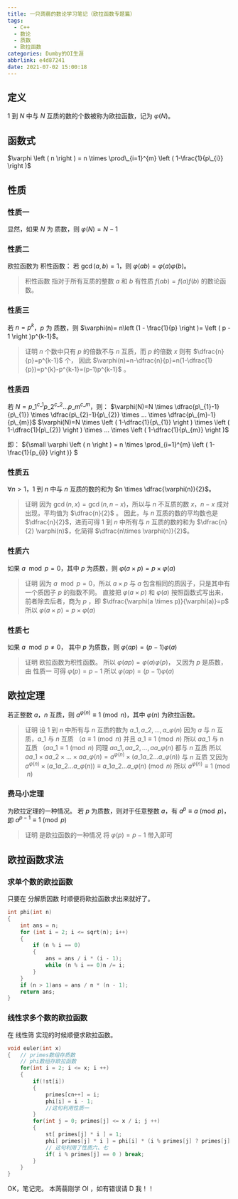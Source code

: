 ```yaml
---
title: 一只蒟蒻的数论学习笔记（欧拉函数专题篇）
tags:
  - C++
  - 数论
  - 质数
  - 欧拉函数
categories: Dumby的OI生涯
abbrlink: e4d87241
date: 2021-07-02 15:00:18
---
```

## 定义
1 到 $N$ 中与 $N$ 互质的数的个数被称为欧拉函数，记为 $\varphi(N)$。
## 函数式

$\varphi \left ( n \right ) = n \times \prod\_{i=1}^{m} \left ( 1-\frac{1}{p\_{i}} \right )$
<!--more-->
## 性质
### 性质一 
显然，如果 $N$ 为 质数，则 $\varphi(N)=N-1$
### 性质二
 欧拉函数为 积性函数： 若 $\gcd(a , b ) = 1$，则 $\varphi(ab)=\varphi(a)\varphi(b)$。

 >积性函数 指对于所有互质的整数 $a$ 和 $b$ 有性质 $f( ab ) = f( a ) f( b )$ 的数论函数。

### 性质三
 若 $n=p^{k}$，$p$ 为 质数，则 $\varphi(n)= n\left (1 - \frac{1}{p} \right )=  \left ( p - 1 \right )p^{k-1}$。

>证明
$n$ 个数中只有 $p$ 的倍数不与 $n$ 互质，而 $p$ 的倍数 $x$ 则有 $\dfrac{n}{p}=p^{k-1}$ 个，
因此 $\varphi(n)=n-\dfrac{n}{p}=n(1-\dfrac{1}{p})=p^{k}-p^{k-1}=(p-1)p^{k-1}$ 。

### 性质四
 若 $N=p\_{1}^{c\_{1}}p\_{2}^{c\_{2}}...p\_{m}^{c\_{m}}$，则：
 $\varphi(N)=N \times \dfrac{p\_{1}-1}{p\_{1}} \times \dfrac{p\_{2}-1}{p\_{2}} \times ... \times \dfrac{p\_{m}-1}{p\_{m}}$
 $\varphi(N)=N \times \left ( 1-\dfrac{1}{p\_{1}} \right ) \times \left ( 1-\dfrac{1}{p\_{2}} \right ) \times ...  \times \left ( 1-\dfrac{1}{p\_{m}} \right )$

即：
${\small \varphi \left ( n \right ) = n \times \prod\_{i=1}^{m} \left ( 1-\frac{1}{p\_{i}} \right )} $

### 性质五
$\forall  n > 1$，1 到 $n$ 中与 $n$ 互质的数的和为 $n \times \dfrac{\varphi(n)}{2}$。

>证明 
>因为 $\gcd( n , x ) = \gcd( n , n-x )$，所以与 $n$ 不互质的数 $x$，$n - x$ 成对出现，平均值为 $\dfrac{n}{2}$ 。
>因此，与 $n$ 互质的数的平均数也是 $\dfrac{n}{2}$，进而可得 1 到 $n$ 中所有与 $n$ 互质的数的和为  $\dfrac{n}{2} \varphi(n)$，化简得 $\dfrac{n\times \varphi(n)}{2}$。

### 性质六
如果 $a \mod p = 0$，其中 $p$ 为质数，则 $\varphi(a \times p)=p \times \varphi(a)$
>证明
>因为 $a \mod p = 0$，所以 $a \times p$ 与 $a$ 包含相同的质因子，只是其中有一个质因子 $p$ 的指数不同。
>直接把 $\varphi(a \times p)$ 和 $\varphi(a)$ 按照函数式写出来，前者除去后者，商为 $p$ ，即  $\dfrac{\varphi(a \times p)}{\varphi(a)}=p$
>所以 $\varphi(a \times p)=p \times \varphi(a)$

### 性质七
如果 $a \mod p \ne 0$， 其中 $p$ 为质数，则 $\varphi(ap)=(p-1)\varphi(a)$
>证明
>欧拉函数为积性函数。
>所以 $\varphi(ap)=\varphi(a)\varphi(p)$，
>又因为 $p$ 是质数，由 性质一 可得 $\varphi(p)=p-1$
>所以 $\varphi(ap)=(p-1)\varphi(a)$

## 欧拉定理
若正整数 $a$，$n$ 互质，则 $a^{\varphi(n)} \equiv 1\pmod{n}$，其中 $\varphi(n)$ 为欧拉函数。
>证明
>设 1 到 $n$ 中所有与 $n$ 互质的数为 $a\_{1},a\_{2},...,a\_{\varphi(n)}$
>因为 $a$ 与 $n$ 互质，$a\_{1}$ 与 $n$ 互质 （$a \equiv 1\pmod{n}$ 并且 $a\_{1} \equiv 1\pmod{n}$
>所以 $aa\_{1}$ 与 n 互质 （$aa\_{1} \equiv 1\pmod{n}$
>同理 $aa\_{1},aa\_{2},...,aa\_{\varphi(n)}$ 都与 $n$ 互质
>所以 $aa\_{1} \times aa\_{2} \times ... \times aa\_{\varphi(n)}=a^{\varphi(n)} \times \left ( a\_{1}a\_{2}...a\_{\varphi(n)}\right )$ 与 $n$ 互质
>又因为  $a^{\varphi(n)} \times \left ( a\_{1}a\_{2}...a\_{\varphi(n)}\right ) \equiv a\_{1}a\_{2}...a\_{\varphi(n)} \pmod{n}$ 
>所以  $a^{\varphi(n)} \equiv 1\pmod{n}$

### 费马小定理
为欧拉定理的一种情况。
若 $p$ 为质数，则对于任意整数 $a$，有 $a^{p} \equiv a \pmod{p}$，即 $a^{p-1} \equiv 1 \pmod{p}$
>证明
>是欧拉函数的一种情况
>将 $\varphi(p)=p-1$ 带入即可

## 欧拉函数求法
### 求单个数的欧拉函数
只要在 分解质因数 时顺便将欧拉函数求出来就好了。
```cpp
int phi(int n) 
{
	int ans = n;
	for (int i = 2; i <= sqrt(n); i++) 
	{
		if (n % i == 0) 
		{
			ans = ans / i * (i - 1);
			while (n % i == 0)n /= i;
		}
	}
	if (n > 1)ans = ans / n * (n - 1);
	return ans;
}
```
### 线性求多个数的欧拉函数
在 线性筛 实现的时候顺便求欧拉函数。
```cpp
void euler(int x) 
{   // primes数组存质数
	// phi数组存欧拉函数
	for(int i = 2; i <= x; i ++) 
	{
		if(!st[i]) 
		{
			primes[cn++] = i; 
			phi[i] = i - 1;
			//这句利用性质一
		}
		for(int j = 0; primes[j] <= x / i; j ++) 
		{ 
			st[ primes[j] * i ] = 1;
			phi[ primes[j] * i ] = phi[i] * (i % primes[j] ? primes[j] - 1 : primes[j]);
			// 这句利用了性质六、七
			if( i % primes[j] == 0 ) break;
		}
	}
}
```
OK，笔记完。
本蒟蒻刚学 OI ，如有错误请 D 我！！